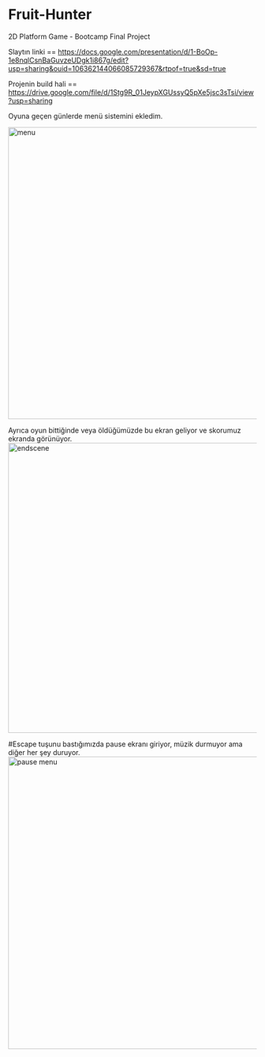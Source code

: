 # Fruit-Hunter
2D Platform Game - Bootcamp Final Project


Slaytın linki == https://docs.google.com/presentation/d/1-BoOp-1e8nqlCsnBaGuvzeUDgk1i867g/edit?usp=sharing&ouid=106362144066085729367&rtpof=true&sd=true

Projenin build hali ==  https://drive.google.com/file/d/1Stg9R_01JeypXGUssyQ5pXe5jsc3sTsi/view?usp=sharing


Oyuna geçen günlerde menü sistemini ekledim.

<img width="591" alt="menu" src="https://user-images.githubusercontent.com/91378682/173677550-00b5e901-6afe-4f1b-abce-b349b77f6918.png">

Ayrıca oyun bittiğinde veya öldüğümüzde bu ekran geliyor ve skorumuz ekranda görünüyor.
<img width="587" alt="endscene" src="https://user-images.githubusercontent.com/91378682/173677737-a6374686-421d-4530-845e-62f4490d421d.png">

#Escape tuşunu bastığımızda pause ekranı giriyor, müzik durmuyor ama diğer her şey duruyor.
<img width="592" alt="pause menu" src="https://user-images.githubusercontent.com/91378682/173677815-7dcb731b-aac4-49a4-903b-02320f50823e.png">


